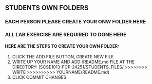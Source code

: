 ## STUDENTS OWN FOLDERS

### EACH PERSON PLEASE CREATE YOUR ONW FOLDER HERE
### ALL LAB EXERCISE ARE REQUIRED TO DONE HERE

#### HERE ARE THE STEPS TO CREATE YOUR OWN FOLDER:
1. CLICK THE ADD FILE BUTTON, CREATE NEW FILE
2. WRITE UP YOUR NAME AND ADD /README.md FILE AT THE DIRECTORY:
   (SCSE1013-FCP-24251/STUDENTS_FILES/ >>>>>>>> WRITE >>>>>>>>>> YOURNAME/README.md)
3. CLICK COMMIT CHANGES
